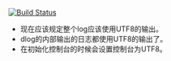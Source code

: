 ﻿[![Build Status](https://dev.azure.com/daixian/dlogPipeline/_apis/build/status/dlogPipeline-x64?branchName=master)](https://dev.azure.com/daixian/dlogPipeline/_build/latest?definitionId=2&branchName=master)
* 现在应该规定整个log应该使用UTF8的输出。
* dlog的内部输出的日志都使用UTF8的输出了。
* 在初始化控制台的时候会设置控制台为UTF8。
